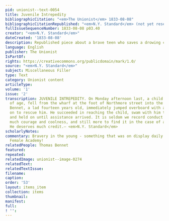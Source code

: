 ```yaml
---
pid: unionist--text-0054
title: Juvenile Intrepedity
bibliographicCitation: "<em>The Unionist</em> 1833-08-08"
bibliographicCitationRepublished: "<em>N.Y. Standard</em> (not yet researched)"
fullIssueSequenceNumber: 1833-08-08 p03.40
creator: "<em>N.Y. Standard</em>"
dateCreated: '1833-08-08'
description: Republished piece about a brave teen who saves a drowing child
language: English
publisher: The Unionist
IsPartOf: 
rights: https://creativecommons.org/publicdomain/mark/1.0/
source: "<em>N.Y. Standard</em>"
subject: Miscellaneous Filler
type: Text
category: Unionist content
articleType: 
volume: '1'
issue: '2'
transcription: JUVENILE INTREPEDITY. On Monday afternoon last, a child of four years
  of age, fell from the wharf at the foot of Northmore street into the water; Thomas
  Bennet, a lad fourteen years old, immediately jumped overboard with all his clothes
  on to rescue him. He succeeded in reaching the child, swam with him to a sloop,
  and held on until assistance arrived. It is seldom we record conduct evincing so
  much courage and coolness, and still more to find it in the case of a mere lad.
  He deserves much credit.— <em>N.Y. Standard</em>
scholarlyNotes: 
commentary: Bravery in the young - something that was on display daily at the Canterbury
  Female Academy!
relatedPeople: Thomas Bennet
featured: 
repeated: 
relatedImage: unionist--image-0274
relatedText: 
relatedTextIssue: 
filename: 
caption: 
order: '53'
layout: items_item
collection: items
thumbnail: 
manifest: 
full: 
! '': 
---
```


